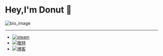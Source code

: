 # Hey,I'm Donut 👋   

![bio_image](https://github.com/yeqiyi/images/blob/master/84285588_p0_master1200.jpg?raw=true)

<hr/>

 - [![steam](https://img.shields.io/badge/steam-gray?&style=for-the-badge&logo=steam&logoColor=white)](https://steamcommunity.com/id/angelina0820/)    
 - [![推特](https://img.shields.io/badge/twitter-blue?&style=for-the-badge&logo=twitter&logoColor=white)](https://twitter.com/Applepaiii0820)    
 - [![博客](https://img.shields.io/badge/blog-甜甜圈の杂物间-orange?&style=for-the-badge)](https://nekoneko.best)






